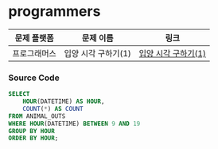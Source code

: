 # programmers

| 문제 플랫폼   | 문제 이름           | 링크                                   |
|---------------|--------------------|----------------------------------------|
| 프로그래머스          | 입양 시각 구하기(1)         | [입양 시각 구하기(1)](https://school.programmers.co.kr/learn/courses/30/lessons/59412) |

### Source Code
```sql
SELECT
    HOUR(DATETIME) AS HOUR,
    COUNT(*) AS COUNT
FROM ANIMAL_OUTS
WHERE HOUR(DATETIME) BETWEEN 9 AND 19
GROUP BY HOUR
ORDER BY HOUR;
```
